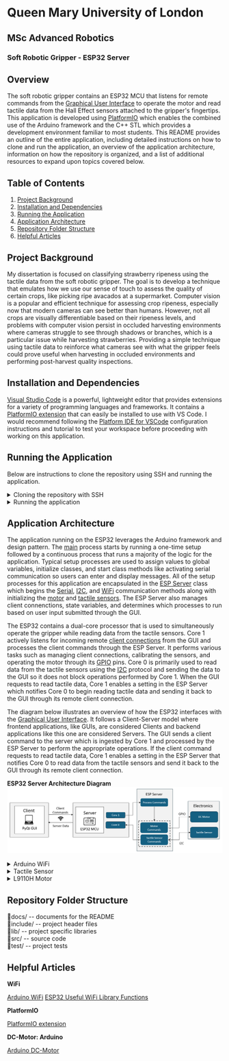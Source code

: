 # Queen Mary University of London
## MSc Advanced Robotics
### Soft Robotic Gripper - ESP32 Server

## Overview
The soft robotic gripper contains an ESP32 MCU that listens for remote commands from the [Graphical User Interface](https://github.com/gpoell/qmul-rbh-gui) to operate the motor and read tactile data from the Hall Effect sensors attached to the gripper's fingertips. This application is developed using [PlatformIO](https://docs.platformio.org/en/latest/what-is-platformio.html) which enables the combined use of the Arduino framework and the C++ STL which provides a development environment familiar to most students. This README provides an outline of the entire application, including detailed instructions on how to clone and run the application, an overview of the application architecture, information on how the repository is organized, and a list of additional resources to expand upon topics covered below.

## Table of Contents
1. [Project Background](#project-background)
1. [Installation and Dependencies](#installation-and-dependencies)
2. [Running the Application](#running-the-application)
3. [Application Architecture](#application-architecture)
4. [Repository Folder Structure](#repository-folder-structure)
5. [Helpful Articles](#helpful-articles)

## Project Background
My dissertation is focused on classifying strawberry ripeness using the tactile data from the soft robotic gripper. The goal is to develop a technique that emulates how we use our sense of touch to assess the quality of certain crops, like picking ripe avacados at a supermarket. Computer vision is a popular and efficient technique for assessing crop ripeness, especially now that modern cameras can see better than humans. However, not all crops are visually differentiable based on their ripeness levels, and problems with computer vision persist in occluded harvesting environments where cameras struggle to see through shadows or branches, which is a particular issue while harvesting strawberries. Providing a simple technique using tactile data to reinforce what cameras see with what the gripper feels could prove useful when harvesting in occluded environments and performing post-harvest quality inspections.

## Installation and Dependencies
[Visual Studio Code](https://code.visualstudio.com/) is a powerful, lightweight editor that provides extensions for a variety of programming languages and frameworks. It contains a [PlatformIO extension](https://docs.platformio.org/en/latest/integration/ide/vscode.html) that can easily be installed to use with VS Code. I would recommend following the [Platform IDE for VSCode](https://docs.platformio.org/en/latest/integration/ide/vscode.html#ide-vscode) configuration instructions and tutorial to test your workspace before proceeding with working on this application.

## Running the Application
Below are instructions to clone the repository using SSH and running the application.

<details>
<summary>Cloning the repository with SSH</summary>

1. Install the latest version of [Git.](https://git-scm.com/downloads)
2. Connect to your GitHub account with SSH: [Connecting to GitHub with SSH](https://docs.github.com/en/authentication/connecting-to-github-with-ssh "Connecting to GitHub with SSH"). Specifically use the instructions below
    1. <https://docs.github.com/en/authentication/connecting-to-github-with-ssh/generating-a-new-ssh-key-and-adding-it-to-the-ssh-agent>
    2. <https://docs.github.com/en/authentication/connecting-to-github-with-ssh/adding-a-new-ssh-key-to-your-github-account>
3. Create a directory called PlatformIO. PlatformIO requires this folder to detect the workspace.
4. Clone the repository under the PlatformIO directory:
```
git clone git@github.com:gpoell/qmul-rbh-esp32.git
```
</details>

<details>
<summary>Running the application</summary>

Open the repository with VS Code once PlatformIO is installed. PlatformIO should automatically detect the platformio.ini file at the root level of the repository and configure your PlatformIO workspace. PlatformIO provides similar features to Arduino and follows the same process of building, uploading, and opening the Serial Monitor. I would recommend starting with the [PlatformIO Quick Start](https://docs.platformio.org/en/latest/integration/ide/vscode.html) example to ensure everything is configured correctly.

1. Build the workspace
2. Upload the executable to the ESP32
3. Open the Serial Monitor

<b>IMPORTANT</b>  
The WiFi connection details are automatically read from a header file called secrets.h inside of the includes/ directory. This file is included in the .gitignore so it should remain local to your workspace, and it should contain your connection details in the following format:  
<b>secrets.h</b>

```
#ifndef secrets_h
#define secrets_h

struct wifi_creds {
    const char ssid[5] = "SSID";
    const char passwd[8] = "password";
};

#endif
```
</details>

## Application Architecture
The application running on the ESP32 leverages the Arduino framework and design pattern. The [main](src/main.cpp) process starts by running a one-time setup followed by a continuous process that runs a majority of the logic for the application. Typical setup processes are used to assign values to global variables, initialize classes, and start class methods like activating serial communication so users can enter and display messages. All of the setup processes for this application are encapsulated in the [ESP Server](include/ESPServer.h) class which begins the [Serial](https://www.arduino.cc/reference/en/language/functions/communication/serial/), [I2C](https://www.arduino.cc/reference/en/language/functions/communication/wire/), and [WiFi](https://www.arduino.cc/reference/en/libraries/wifi/) communication methods along with initializing the [motor](include/L9110HMotor.h) and [tactile sensors](include/TactileSensor.h). The ESP Server also manages client connenctions, state variables, and determines which processes to run based on user input submitted through the GUI.

The ESP32 contains a dual-core processor that is used to simultaneously operate the gripper while reading data from the tactile sensors. Core 1 actively listens for incoming remote [client connections](https://reference.arduino.cc/reference/en/libraries/wifi/wificlient/) from the GUI and processes the client commands through the ESP Server. It performs various tasks such as managing client connections, calibrating the sensors, and operating the motor through its [GPIO](https://www.arduino.cc/reference/en/language/functions/digital-io/digitalwrite/) pins. Core 0 is primarily used to read data from the tactile sensors using the [I2C](https://www.arduino.cc/reference/en/language/functions/communication/wire/) protocol and sending the data to the GUI so it does not block operations performed by Core 1. When the GUI requests to read tactile data, Core 1 enables a setting in the ESP Server which notifies Core 0 to begin reading tactile data and sending it back to the GUI through its remote client connection.

The diagram below illustrates an overview of how the ESP32 interfaces with the [Graphical User Interface](https://github.com/gpoell/qmul-rbh-gui). It follows a Client-Server model where frontend applications, like GUIs, are considered Clients and backend applications like this one are considered Servers. The GUI sends a client command to the server which is ingested by Core 1 and processed by the ESP Server to perform the appropriate operations. If the client command requests to read tactile data, Core 1 enables a setting in the ESP Server that notifies Core 0 to read data from the tactile sensors and send it back to the GUI through its remote client connection.

<b>ESP32 Server Architecture Diagram</b>
<picture>
    <img src='docs/esp_architecture.png'>
</pictuer>

<details>
<summary>Arduino WiFi</summary>

The [Arduino WiFi](https://www.arduino.cc/reference/en/libraries/wifi/) library is used to create the server running on the ESP32. During setup, the [ESP Server](include/ESPServer.h) is initialized which sets the IP configuration, connects to the network defined in secrets.h, and starts the [server](https://www.arduino.cc/reference/en/libraries/wifi/server.begin). Core1 actively listens and processes incoming [WiFiClient](https://www.arduino.cc/reference/en/libraries/wifi/wificlient) connections and sends data back to the GUI using the [WiFiClient methods](https://www.arduino.cc/reference/en/libraries/wifi/client.print) method.
</details>

<details>
<summary>Tactile Sensor</summary>

The [Tactile Sensor](include/TactileSensor.h) is composed of 4 [MLX90393](include/MLX90393.h) [Hall Effect](https://en.wikipedia.org/wiki/Hall_effect) sensors that record magnetic flux density measurements in 3 dimensions. Each Hall Effect sensor has a magnet suspended slightly above it in a soft silicon material, and these sensors are attached to the fingertips of the gripper. When the gripper grasps an object, it pushes the suspended magnets closer to the Hall Effect sensors which increases the magnetic flux density recordings. This change in magnetic flux density is synonymous to the pressure being applied to a grasped object as a result of its stiffness, which for this project, is used to represent the ripeness stages of strawberries. These recordings are captured using the I2C protocol and are extracted from the memory addresses of the Hall Effect sensors found in its [datasheet](docs/MLX90393-Datasheet-Melexis.PDF). 
</details>

<details>
<summary>L9110H Motor</summary>

The actuator for the soft robotic gripper is a [RS PRO Brushed Geared DC Geared Motor](https://my.rs-online.com/web/p/dc-motors/4130600) connected to a [L9110H H-Bridge Motor Driver](https://www.adafruit.com/product/4489). The motor terminals can be connected to the ESP32 GPIO pins 18 and 19 where the direction of the motor is controlled by supplying power to one of the pins using Arduino's digitalWrite method. The [L9110H Motor](include/L9110HMotor.h) is a simple module containing methods for initializing the pins, and opening and closing the gripper.
</details>

## Repository Folder Structure
📁docs/         -- documents for the README  
📁include/      -- project header files  
📁lib/          -- project specific libraries  
📁src/          -- source code  
📁test/         -- project tests

## Helpful Articles
<b>WiFi</b>  

[Arduino WiFi](https://www.arduino.cc/reference/en/libraries/wifi/)
[ESP32 Useful WiFi Library Functions](https://randomnerdtutorials.com/esp32-useful-WiFi-functions-arduino/)

<b>PlatformIO</b>  

[PlatformIO extension](https://docs.platformio.org/en/latest/integration/ide/vscode.html)

<b>DC-Motor: Arduino</b>  

[Arduino DC-Motor](https://arduinogetstarted.com/tutorials/arduino-dc-motor?utm_content=cmp-true)